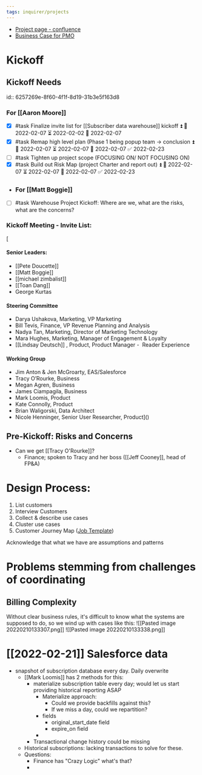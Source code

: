 ```yaml
---
tags: inquirer/projects
---
```


- [Project page - confluence](https://inquirer.atlassian.net/wiki/spaces/KB/pages/1772552239/Subscription+Data+Warehouse+Project)
- [Business Case for PMO](https://docs.google.com/document/d/1LAfelIdodRE83oGMo5FFhmXlT_6iaiph1jpQx75ZT_M/edit#)
# Kickoff
## Kickoff Needs
id:: 6257269e-8f60-4f1f-8d19-31b3e5f163d8
### For [[Aaron Moore]]
- [x] #task Finalize invite list for [[Subscriber data warehouse]] kickoff ⏫ 🛫 2022-02-07 ⏳ 2022-02-02 📅 2022-02-07
- [x] #task Remap high level plan (Phase 1 being popup team -> conclusion ⏫ 🛫 2022-02-07 ⏳ 2022-02-07 📅 2022-02-07 ✅ 2022-02-23
- [ ] #task Tighten up project scope (FOCUSING ON/ NOT FOCUSING ON)
- [x] #task Build out Risk Map (project Charter and report out) ⏫ 🛫 2022-02-07 ⏳ 2022-02-07 📅 2022-02-07 ✅ 2022-02-23
- ### For [[Matt Boggie]]
- [ ] #task Warehouse Project Kickoff: Where are we, what are the risks, what are the concerns?
### Kickoff Meeting - Invite List:
[
#### Senior Leaders:
- [[Pete Doucette]]
- [[Matt Boggie]]
- [[michael zimbalist]]
- [[Toan Dang]]
- George Kurtas
#### Steering Committee
- Darya Ushakova, Marketing, VP Marketing
- Bill Tevis, Finance, VP Revenue Planning and Analysis
- Nadya Tan, Marketing, Director of Marketing Technology
- Mara Hughes, Marketing, Manager of Engagement & Loyalty
- [[Lindsay Deutsch]] , Product, Product Manager -  Reader Experience
#### Working Group
- Jim Anton & Jen McGroarty, EAS/Salesforce
- Tracy O’Rourke, Business
- Megan Agren, Business
- James Ciampagila, Business
- Mark Loomis, Product
- Kate Connolly, Product
- Brian Waligorski, Data Architect
- Nicole Henninger, Senior User Researcher, Product]()
## Pre-Kickoff: Risks and Concerns
- Can we get [[Tracy O'Rourke]]?
	- Finance; spoken to Tracy and her boss ([[Jeff Cooney]], head of FP&A)
# Design Process:
1. List customers
2. Interview Customers
3. Collect & describe use cases
4. Cluster use cases
5. Customer Journey Map ([Job Template](https://miro.com/app/dashboard/?tpTemplate=job-map&isCustom=false&invite_link_id=408085777866))


Acknowledge that what we have are assumptions and patterns
# Problems stemming from challenges of coordinating
## Billing Complexity
Without clear business rules, it's difficult to know what the systems are supposed to do, so we wind up with cases like this:
![[Pasted image 20220210133307.png]]
![[Pasted image 20220210133338.png]]
# [[2022-02-21]] Salesforce data
- snapshot of subscription database every day. Daily overwrite
	- [[Mark Loomis]] has 2 methods for this:
		- materialize subscription table every day; would let us start providing historical reporting ASAP
			- Materialize approach:
				- Could we provide backfills against this?
				- If we miss a day, could we repartition?
			- fields
				- original_start_date field
				- expire_on field
			-
		- Transactional change history could be missing
	- Historical subscriptions: lacking transactions to solve for these.
	- Questions:
		- Finance has "Crazy Logic" what's that?
		-